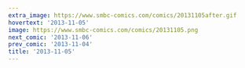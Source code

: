 ```yaml
---
extra_image: https://www.smbc-comics.com/comics/20131105after.gif
hovertext: '2013-11-05'
image: https://www.smbc-comics.com/comics/20131105.png
next_comic: '2013-11-06'
prev_comic: '2013-11-04'
title: '2013-11-05'
---
```


